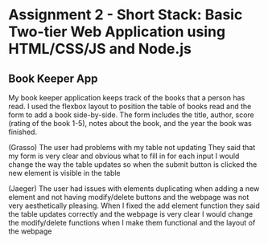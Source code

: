 Assignment 2 - Short Stack: Basic Two-tier Web Application using HTML/CSS/JS and Node.js  
===
## Book Keeper App
My book keeper application keeps track of the books that a person has read. I used the flexbox layout to position the table of books read and the form to add a book side-by-side. The form includes the title, author, score (rating of the book 1-5), notes about the book, and the year the book was finished.

(Grasso)
The user had problems with my table not updating
They said that my form is very clear and obvious what to fill in for each input
I would change the way the table updates so when the submit button is clicked the new element is visible in the table

(Jaeger)
The user had issues with elements duplicating when adding a new element and not having modify/delete buttons and the webpage was not very aesthetically pleasing.
When I fixed the add element function they said the table updates correctly and the webpage is very clear
I would change the modify/delete functions when I make them functional and the layout of the webpage

